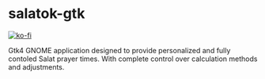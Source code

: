 # salatok-gtk

[![ko-fi](https://ko-fi.com/img/githubbutton_sm.svg)](https://ko-fi.com/D1D4NLZ4H)

Gtk4 GNOME application designed to provide personalized and fully contoled Salat prayer times. With complete control over calculation methods and adjustments.

